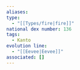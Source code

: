 ```yaml
---
aliases: 
type:
  - "[[Types/fire|fire]]"
national dex number: 136
tags:
  - Kanto
evolution line:
  - "[[Eevee|Eevee]]"
associated: []
---
```

